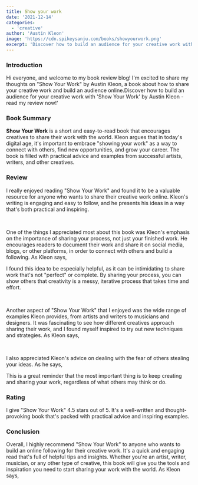 ```yaml
---
title: Show your work
date: '2021-12-14'
categories:
  - 'creative'
author: 'Austin Kleon'
image: 'https://cdn.spikeysanju.com/books/showyourwork.png'
excerpt: 'Discover how to build an audience for your creative work with Show Your Work by Austin Kleon - read my review now!'
---
```


<script lang="ts">
	import Quote from '$lib/components/quote/Quote.svelte';
</script>

### Introduction

Hi everyone, and welcome to my book review blog! I'm excited to share my thoughts on "Show Your Work" by Austin Kleon, a book about how to share your creative work and build an audience online.Discover how to build an audience for your creative work with 'Show Your Work' by Austin Kleon - read my review now!'

### Book Summary

**Show Your Work** is a short and easy-to-read book that encourages creatives to share their work with the world. Kleon argues that in today's digital age, it's important to embrace "showing your work" as a way to connect with others, find new opportunities, and grow your career. The book is filled with practical advice and examples from successful artists, writers, and other creatives.

### Review

I really enjoyed reading "Show Your Work" and found it to be a valuable resource for anyone who wants to share their creative work online. Kleon's writing is engaging and easy to follow, and he presents his ideas in a way that's both practical and inspiring.

<br/>

One of the things I appreciated most about this book was Kleon's emphasis on the importance of sharing your process, not just your finished work. He encourages readers to document their work and share it on social media, blogs, or other platforms, in order to connect with others and build a following. As Kleon says,

<Quote
    		quote="Become a documentarian of what you do, and why you do it."
    		author="Austin Kleon"
    		borderColor="border-yellow-300"
    		textColor="text-gray-900"
    	/>

I found this idea to be especially helpful, as it can be intimidating to share work that's not "perfect" or complete. By sharing your process, you can show others that creativity is a messy, iterative process that takes time and effort.

<br/>

Another aspect of "Show Your Work" that I enjoyed was the wide range of examples Kleon provides, from artists and writers to musicians and designers. It was fascinating to see how different creatives approach sharing their work, and I found myself inspired to try out new techniques and strategies. As Kleon says,

<Quote
    		quote="Share what you love, and the people who love the same things will find you."
    		author="Austin Kleon"
    		borderColor="border-yellow-300"
    		textColor="text-gray-900"
    	/>

<br/>

I also appreciated Kleon's advice on dealing with the fear of others stealing your ideas. As he says,
<Quote
    		quote="Don’t worry about people stealing your ideas. If your ideas are any good, you’ll have to ram them down people’s throats."
    		author="Austin Kleon"
    		borderColor="border-yellow-300"
    		textColor="text-gray-900"
    	/>

This is a great reminder that the most important thing is to keep creating and sharing your work, regardless of what others may think or do.

### Rating

I give "Show Your Work" 4.5 stars out of 5. It's a well-written and thought-provoking book that's packed with practical advice and inspiring examples.

### Conclusion

Overall, I highly recommend "Show Your Work" to anyone who wants to build an online following for their creative work. It's a quick and engaging read that's full of helpful tips and insights. Whether you're an artist, writer, musician, or any other type of creative, this book will give you the tools and inspiration you need to start sharing your work with the world. As Kleon says,

<Quote
    		quote="Be open, generous, brave. Show your work, then show some more. Create a feedback loop and learn from the people who care about your stuff."
    		author="Austin Kleon"
    		borderColor="border-yellow-300"
    		textColor="text-gray-900"
    	/>
<br/>
